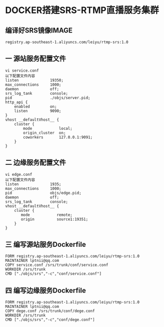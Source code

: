 # DOCKER搭建SRS-RTMP直播服务集群  
## 编译好SRS镜像IMAGE
    registry.ap-southeast-1.aliyuncs.com/leiyu/rtmp-srs:1.0  
## 一 源站服务配置文件  
    vi service.conf
    以下配置文件内容
    listen              19350;
    max_connections     1000;
    daemon              off;
    srs_log_tank        console;
    pid                 ./objs/server.pid;
    http_api {
        enabled         on;
        listen          9090;
    }
    vhost __defaultVhost__ {
        cluster {
            mode            local;
            origin_cluster  on;
            coworkers       127.0.0.1:9091;
        }
    }
## 二 边缘服务配置文件  
    vi edge.conf
    以下配置文件内容
    listen              1935;
    max_connections     1000;
    pid                 objs/edge.pid;
    daemon              off;
    srs_log_tank        console;
    vhost __defaultVhost__ {
        cluster {
           mode            remote;
           origin          source1:19351;
        }
    }
## 三 编写源站服务Dockerfile  
    FORM registry.ap-southeast-1.aliyuncs.com/leiyu/rtmp-srs:1.0
    MAINTAINER lptnii@qq.com
    COPY service.conf /srs/trunk/conf/service.conf
    WORKDIR /srs/trunk
    CMD ["./objs/srs","-c","conf/service.conf"]
## 四 编写边缘服务Dockerfile 
    FORM registry.ap-southeast-1.aliyuncs.com/leiyu/rtmp-srs:1.0
    MAINTAINER lptnii@qq.com
    COPY dege.conf /srs/trunk/conf/dege.conf
    WORKDIR /srs/trunk
    CMD ["./objs/srs","-c","conf/dege.conf"]   